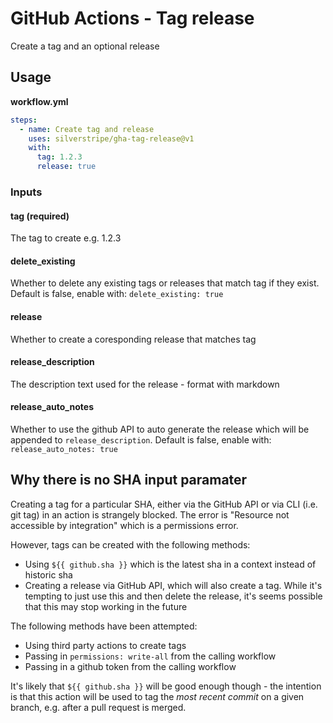 # GitHub Actions - Tag release

Create a tag and an optional release

## Usage

**workflow.yml**
```yml
steps:
  - name: Create tag and release
    uses: silverstripe/gha-tag-release@v1
    with:
      tag: 1.2.3
      release: true
```

### Inputs

#### tag (required)
The tag to create e.g. 1.2.3

#### delete_existing
Whether to delete any existing tags or releases that match tag if they exist. Default is false, enable with:
`delete_existing: true`

#### release
Whether to create a coresponding release that matches tag

#### release_description
The description text used for the release - format with markdown

#### release_auto_notes
Whether to use the github API to auto generate the release which will be appended to `release_description`. Default is false, enable with:
`release_auto_notes: true`

## Why there is no SHA input paramater

Creating a tag for a particular SHA, either via the GitHub API or via CLI (i.e. git tag) in an action is strangely blocked. The error is "Resource not accessible by integration" which is a permissions error.

However, tags can be created with the following methods:
- Using `${{ github.sha }}` which is the latest sha in a context instead of historic sha
- Creating a release via GitHub API, which will also create a tag. While it's tempting to just use this and then delete the release, it's seems possible that this may stop working in the future

The following methods have been attempted:
- Using third party actions to create tags
- Passing in `permissions: write-all` from the calling workflow
- Passing in a github token from the calling workflow

It's likely that `${{ github.sha }}` will be good enough though - the intention is that this action will be used to tag the _most recent commit_ on a given branch, e.g. after a pull request is merged.
